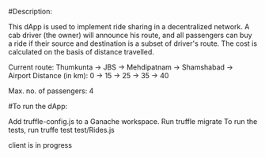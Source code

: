 
#Description:

This dApp is used to implement ride sharing in a decentralized network.
A cab driver (the owner) will announce his route, and all passengers can buy a ride if their source and destination is a subset of driver's route. The cost is calculated on the basis of distance travelled.

Current route: Thumkunta -> JBS -> Mehdipatnam -> Shamshabad -> Airport
Distance (in km): 0 -> 15 -> 25 -> 35 -> 40

Max. no. of passengers: 4

#To run the dApp:

Add truffle-config.js to a Ganache workspace.
Run truffle migrate
To run the tests, run truffe test test/Rides.js

client is in progress